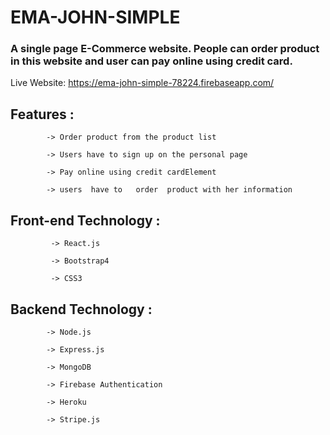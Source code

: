 # EMA-JOHN-SIMPLE


### A single page E-Commerce website. People can order product in this website and user can pay online using credit  card.






 Live Website: https://ema-john-simple-78224.firebaseapp.com/






## Features : 

            -> Order product from the product list

            -> Users have to sign up on the personal page

            -> Pay online using credit cardElement

            -> users  have to   order  product with her information 



## Front-end Technology :

             -> React.js

             -> Bootstrap4 

             -> CSS3



## Backend Technology : 

            -> Node.js 

            -> Express.js 

            -> MongoDB

            -> Firebase Authentication 

            -> Heroku 

            -> Stripe.js